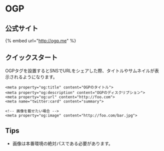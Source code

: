 # OGP

## 公式サイト

{% embed url="http://ogp.me" %}

## クイックスタート

OGPタグを設置するとSNSでURLをシェアした際、タイトルやサムネイルが表示されるようになります。

```markup
<meta property="og:title" content="OGPのタイトル">
<meta property="og:description" content="OGPのディスクリプション">
<meta property="og:url" content="http://foo.com">
<meta name="twitter:card" content="summary">

<!-- 画像を載せたい場合 -->
<meta property="og:image" content="http://foo.com/bar.jpg">
```

## Tips

* 画像は本番環境の絶対パスである必要があります。

